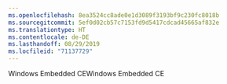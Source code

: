 ```yaml
---
ms.openlocfilehash: 8ea3524cc8ade0e1d3089f3193bf9c230fc8018b
ms.sourcegitcommit: 5ef0d02cb57c7153fd9d5417cdcad45665af832e
ms.translationtype: HT
ms.contentlocale: de-DE
ms.lasthandoff: 08/29/2019
ms.locfileid: "71137729"
---
```

<span data-ttu-id="66ba5-101">Windows Embedded CE</span><span class="sxs-lookup"><span data-stu-id="66ba5-101">Windows Embedded CE</span></span>